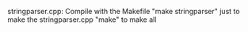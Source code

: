 stringparser.cpp:
			Compile with the Makefile 
			"make stringparser" just to make the stringparser.cpp 
			"make" to make all

